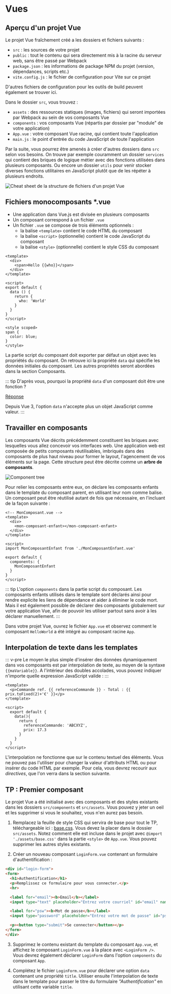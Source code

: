 # Vues

## Aperçu d'un projet Vue

Le projet Vue fraîchement créé a les dossiers et fichiers suivants :

- `src` : les sources de votre projet
- `public` : tout le contenu qui sera directement mis à la racine du serveur web, sans être passé par Webpack
- `package.json` : les informations de package NPM du projet (version, dépendances, scripts etc.)
- `vite.config.js` : le fichier de configuration pour Vite sur ce projet

D'autres fichiers de configuration pour les outils de build peuvent également se trouver ici.

Dans le dossier `src`, vous trouvez :

- `assets` : des ressources statiques (images, fichiers) qui seront importées par Webpack au sein de vos composants Vue
- `components` : vos composants Vue (répartis par dossier par "module" de votre application)
- `App.vue` : votre composant Vue racine, qui contient toute l'application
- `main.js` : le point d'entrée du code JavaScript de toute l'application

Par la suite, vous pourrez être amenés à créer d'autres dossiers dans `src` selon vos besoins. On trouve par exemple couramment un dossier `services` qui contient des briques de logique métier avec des fonctions utilisées dans plusieurs composants. Ou encore un dossier `utils` pour venir stocker diverses fonctions utilitaires en JavaScript plutôt que de les répéter à plusieurs endroits.

![Cheat sheet de la structure de fichiers d'un projet Vue](../../assets/vue-project-file-structure.jpg)

## Fichiers monocomposants *.vue

- Une application dans Vue.js est divisée en plusieurs composants
- Un composant correspond à un fichier `.vue`
- Un fichier `.vue` se compose de trois éléments optionnels :
    - la balise `<template>` contient le code HTML du composant
    - la balise `<script>` (optionnelle) contient le code JavaScript du composant
    - la balise `<style>` (optionnelle) contient le style CSS du composant

```vue
<template>
  <div>
    <span>Hello {{who}}</span>
  </div>
</template>

<script>
export default {
  data () {
    return {
      who: 'World'
    }
  }
}
</script>

<style scoped>
span {
  color: blue;
}
</style>
```

La partie script du composant doit exporter par défaut un objet avec les propriétés du composant. On retrouve ici la propriété `data` qui spécifie les données initiales du composant. Les autres propriétés seront abordées dans la section Composants.

::: tip
D'après vous, pourquoi la propriété `data` d'un composant doit être une fonction ?

[Réponse](https://fr.vuejs.org/v2/guide/components.html#data-doit-etre-une-fonction)

Depuis Vue 3, l'option `data` n'accepte plus un objet JavaScript comme valeur.
:::

## Travailler en composants

Les composants Vue décrits précédemment constituent les briques avec lesquelles vous allez concevoir vos interfaces web. Une application web est composée de petits composants réutilisables, imbriqués dans des composants de plus haut niveau pour former le layout, l'agencement de vos éléments sur la page. Cette structure peut être décrite comme un **arbre de composants**.

![Component tree](../../assets/component-tree.png)

Pour relier les composants entre eux, on déclare les composants enfants dans le template du composant parent, en utilisant leur nom comme balise. Un composant peut être réutilisé autant de fois que nécessaire, en l'incluant de la façon suivante :

```vue
<!-- MonComposant.vue -->
<template>
  <div>
    <mon-composant-enfant></mon-composant-enfant>
  </div>
</template>

<script>
import MonComposantEnfant from './MonComposantEnfant.vue'

export default {
  components: {
    MonComposantEnfant
  }
}
</script>
```

::: tip
L'option `components` dans la partie script du composant. Les composants enfants utilisés dans le template sont déclarés ainsi pour rendre explicite les liens de dépendance et aider à éliminer le code mort. Mais il est également possible de déclarer des composants globalement sur votre application Vue, afin de pouvoir les utiliser partout sans avoir à les déclarer manuellement.
:::

Dans votre projet Vue, ouvrez le fichier `App.vue` et observez comment le composant `HelloWorld` a été intégré au composant racine `App`.

## Interpolation de texte dans les templates

::: v-pre
Le moyen le plus simple d'insérer des données dynamiquement dans vos composants est par interpolation de texte, au moyen de la syntaxe `{{maVariable}}`. A l'intérieur des doubles accolades, vous pouvez indiquer n'importe quelle expression JavaScript valide :
:::

```vue
<template>
  <p>Commande ref. {{ referenceCommande }} - Total : {{ prix.toFixed(2)+'€' }}</p>
</template>

<script>
  export default {
    data(){
      return {
        referenceCommande: 'ABCXYZ',
        prix: 17.3
      }
    }
  }
</script>
```

L'interpolation ne fonctionne que sur le contenu textuel des éléments. Vous ne pouvez pas l'utiliser pour changer la valeur d'attributs HTML ou pour insérer du code HTML par exemple. Pour cela, vous devrez recourir aux *directives*, que l'on verra dans la section suivante.

## TP : Premier composant

Le projet Vue a été initialisé avec des composants et des styles existants dans les dossiers `src/components` et `src/assets`. Vous pouvez y jeter un oeil et les supprimer si vous le souhaitez, vous n'en aurez pas besoin.

1. Remplacez la feuille de style CSS qui servira de base pour tout le TP, téléchargeable ici : [base.css](https://github.com/moshifr/vuejs-training/base.css). Vous devez la placer dans le dossier `src/assets`. Notez comment elle est incluse dans le projet avec `@import './assets/base.css'` dans la partie `<style>` de `App.vue`. Vous pouvez supprimer les autres styles existants.

2. Créer un nouveau composant `LoginForm.vue` contenant un formulaire d'authentification :

```html
<div id="login-form">
<form>
  <h1>Authentification</h1>
  <p>Remplissez ce formulaire pour vous connecter.</p>
  <hr>

  <label for="email"><b>Email</b></label>
  <input type="text" placeholder="Entrez votre courriel" id="email" name="email" required>

  <label for="psw"><b>Mot de passe</b></label>
  <input type="password" placeholder="Entrez votre mot de passe" id="psw" name="psw" required>

  <p><button type="submit">Se connecter</button></p>
</form>
</div>
```

3. Supprimez le contenu existant du template du composant `App.vue`, et affichez le composant `LoginForm.vue` à la place avec `<LoginForm />`. Vous devrez également déclarer `LoginForm` dans l'option `components` du composant `App`.

4. Complétez le fichier `LoginForm.vue` pour déclarer une option `data` contenant une propriété `title`. Utiliser ensuite l'interpolation de texte dans le template pour passer le titre du formulaire *"Authentification"* en utilisant cette variable `title`.